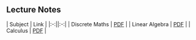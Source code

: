 ## Lecture Notes

| Subject | Link |
|:-:||:-:|
| Discrete Maths | [PDF](.\discrete%20maths\lectures\discrete%20maths%20lectures.pdf) |
| Linear Algebra | [PDF](.\linear%20algebra\lectures\linear%20algebra%20lectures.pdf) |
| Calculus | [PDF](.\calculus\lectures\calculus.pdf) |